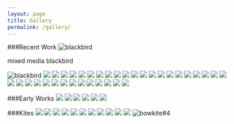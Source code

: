 ```yaml
---
layout: page
title: Gallery
permalink: /gallery/
---
```

###Recent Work
![blackbird](/images/blackbird1.jpg)

mixed media blackbird

![blackbird](/images/blackbird2.jpg)
![](/images/blackbird3.jpg)
![](/images/blackbird4.jpg)
![](/images/blackbird5.jpg)
![](/images/DSCN3549.JPG)
![](/images/blackbird6.jpg)
![](/images/DSCN5087.JPG)
![](/images/DSCN5620.JPG)
![](/images/DSCN5626.JPG)
![](/images/DSCN5628.JPG)
![](/images/DSCN5630.JPG)
![](/images/DSCN5634.JPG)
![](/images/IMG_0158.jpg)
![](/images/IMG_0159.jpg)
![](/images/IMG_0162.jpg)
![](/images/IMG_0345.jpg)
![](/images/IMG_0346.jpg)
![](/images/IMG_0648.jpg)
![](/images/IMG_1243.jpg)
![](/images/IMG_1245.jpg)
![](/images/IMG_1246.jpg)
![](/images/IMG_1248.JPG)
![](/images/IMG_1278.jpg)
![](/images/IMG_2280.jpg)
![](/images/IMG_2773.jpg)
![](/images/IMG_2777.jpg)
![](/images/IMG_2778.jpg)
![](/images/IMG_2782.jpg)
![](/images/IMG_3006.jpg)
![](/images/IMG_3195.jpg)
![](/images/IMG_3279.JPG)
![](/images/IMG_3284.jpg)
![](/images/IMG_3287.jpg)
![](/images/IMG_3297.jpg)
![](/images/IMG_3298.jpg)
![](/images/IMG_3301.jpg)

###Early Works
![](/images/blindfaith.jpg)
![](/images/blowingsmoke.jpg)
![](/images/duckdream.jpg)
![](/images/birdcatcher.jpg)
![](/images/DSCN2913.JPG)
![](/images/DSCN3511.JPG)

###Kites
![](/images/winged_things.jpg)
![](/images/anannuciation.jpg)
![](/images/symbolicbox1.jpg)
![](/images/symbolicbox2.jpg)
![](/images/oranges.jpg)
![](/images/beloved_inebriant.jpg)
![](/images/bridge.jpg)
![](/images/charms.jpg)
![](/images/devilkite.jpg)
![](/images/DSCN1660.JPG)
![](/images/DSCN1670.JPG)
![bowkite#4](/images/DSCN1876.JPG)